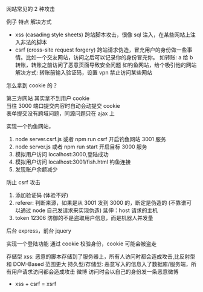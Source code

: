 网站常见的 2 种攻击

例子 特点 解决方式

- xss (casading style sheets) 跨站脚本攻击，很像 sql 注入，在某些网站上注入非法的脚本
- csrf (cross-site request forgery) 跨站请求伪造，冒充用户的身份做一些事情。比如一个交友网站，访问之后可以记录你的身份冒充你。
  如转账: a 给 b 转账，转账之前访问了恶意页面导致安全问题
  如钓鱼网站，给个吸引他的网站
  解决方式: 转账前输入验证码，设置 vpn 禁止访问某些网站

怎么拿到 cookie 的？

第三方网站 其实拿不到用户 cookie\
当往 3000 端口提交内容时自动会动提交 cookie\
表单提交没有跨域问题，同源问题只在 ajax 上

实现一个钓鱼网站，

1. node server.csrf.js 或者 npm run csrf 开启钓鱼网站 3001 服务
2. node server.js 或者 npm run start 开启目标 3000 服务
3. 模拟用户访问 localhost:3000,登陆成功
4. 模拟用户访问 localhost:3001/fish.html 钓鱼连接
5. 发现账户余额减少

防止 csrf 攻击

1. 添加验证码 (体验不好)
2. referer: 判断来源，如果是从 3001 发到 3000 的，断定是伪造的
   (不靠谱可以通过 node 自己发请求来实现伪造)
   延伸：host 请求的主机
3. token
   12306 防御的不是盗取用户信息，而是机器人并发量

后台 express，前台 jquery

实现一个登陆功能
通过 cookie 校验身份，cookie 可能会被盗走

存储型 xss:
恶意的脚本存储到了服务器上，所有人访问时都会造成攻击,比反射型和 DOM-Based 范围更大
持久型/存储型: 恶意写入的信息入了数据库/服务端，所有用户请求访问都会造成攻击
微博 访问时会以自己的身份发一条恶意微博

- xss + csrf = xsrf
